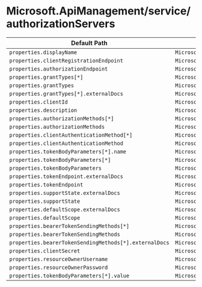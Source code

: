 # Microsoft.ApiManagement/service/authorizationServers

| Default Path | Alias |
|---|---|
| `properties.displayName` | `Microsoft.ApiManagement/service/authorizationServers/displayName` |
| `properties.clientRegistrationEndpoint` | `Microsoft.ApiManagement/service/authorizationServers/clientRegistrationEndpoint` |
| `properties.authorizationEndpoint` | `Microsoft.ApiManagement/service/authorizationServers/authorizationEndpoint` |
| `properties.grantTypes[*]` | `Microsoft.ApiManagement/service/authorizationServers/grantTypes[*]` |
| `properties.grantTypes` | `Microsoft.ApiManagement/service/authorizationServers/grantTypes` |
| `properties.grantTypes[*].externalDocs` | `Microsoft.ApiManagement/service/authorizationServers/grantTypes[*].externalDocs` |
| `properties.clientId` | `Microsoft.ApiManagement/service/authorizationServers/clientId` |
| `properties.description` | `Microsoft.ApiManagement/service/authorizationServers/description` |
| `properties.authorizationMethods[*]` | `Microsoft.ApiManagement/service/authorizationServers/authorizationMethods[*]` |
| `properties.authorizationMethods` | `Microsoft.ApiManagement/service/authorizationServers/authorizationMethods` |
| `properties.clientAuthenticationMethod[*]` | `Microsoft.ApiManagement/service/authorizationServers/clientAuthenticationMethod[*]` |
| `properties.clientAuthenticationMethod` | `Microsoft.ApiManagement/service/authorizationServers/clientAuthenticationMethod` |
| `properties.tokenBodyParameters[*].name` | `Microsoft.ApiManagement/service/authorizationServers/tokenBodyParameters[*].name` |
| `properties.tokenBodyParameters[*]` | `Microsoft.ApiManagement/service/authorizationServers/tokenBodyParameters[*]` |
| `properties.tokenBodyParameters` | `Microsoft.ApiManagement/service/authorizationServers/tokenBodyParameters` |
| `properties.tokenEndpoint.externalDocs` | `Microsoft.ApiManagement/service/authorizationServers/tokenEndpoint.externalDocs` |
| `properties.tokenEndpoint` | `Microsoft.ApiManagement/service/authorizationServers/tokenEndpoint` |
| `properties.supportState.externalDocs` | `Microsoft.ApiManagement/service/authorizationServers/supportState.externalDocs` |
| `properties.supportState` | `Microsoft.ApiManagement/service/authorizationServers/supportState` |
| `properties.defaultScope.externalDocs` | `Microsoft.ApiManagement/service/authorizationServers/defaultScope.externalDocs` |
| `properties.defaultScope` | `Microsoft.ApiManagement/service/authorizationServers/defaultScope` |
| `properties.bearerTokenSendingMethods[*]` | `Microsoft.ApiManagement/service/authorizationServers/bearerTokenSendingMethods[*]` |
| `properties.bearerTokenSendingMethods` | `Microsoft.ApiManagement/service/authorizationServers/bearerTokenSendingMethods` |
| `properties.bearerTokenSendingMethods[*].externalDocs` | `Microsoft.ApiManagement/service/authorizationServers/bearerTokenSendingMethods[*].externalDocs` |
| `properties.clientSecret` | `Microsoft.ApiManagement/service/authorizationServers/clientSecret` |
| `properties.resourceOwnerUsername` | `Microsoft.ApiManagement/service/authorizationServers/resourceOwnerUsername` |
| `properties.resourceOwnerPassword` | `Microsoft.ApiManagement/service/authorizationServers/resourceOwnerPassword` |
| `properties.tokenBodyParameters[*].value` | `Microsoft.ApiManagement/service/authorizationServers/tokenBodyParameters[*].value` |

